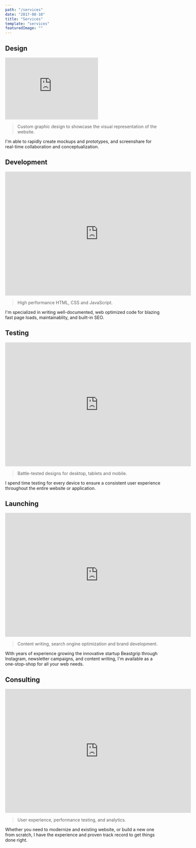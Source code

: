 ```yaml
---
path: "/services"
date: "2017-08-10"
title: "Services"
template: "services"
featuredImage: ""
---
```


## Design

<iframe src='https://www.youtube.com/embed/929Na0k8y6A?autoplay=1&fs=1&loop=1&modestbranding=1&rel=0&showinfo=0&playlist=929Na0k8y6A' allowfullscreen frameborder='0' width='300' height='200'></iframe>

> Custom graphic design to showcase the visual representation of the website.

I'm able to rapidly create mockups and prototypes, and screenshare for real-time collaboration and conceptualization.

## Development

<iframe src='https://www.youtube.com/embed/Dihh9XBoscI?autoplay=1&fs=1&loop=1&modestbranding=1&rel=0&showinfo=0&playlist=Dihh9XBoscI' allowfullscreen frameborder='0' width='600' height='400'></iframe>

> High performance HTML, CSS and JavaScript.

I'm specialized in writing well-documented, web optimized code for blazing fast page loads, maintainablity, and built-in SEO.

## Testing

<iframe src='https://www.youtube.com/embed/MJiOOK7__e0?autoplay=1&fs=1&loop=1&modestbranding=1&rel=0&showinfo=0&playlist=MJiOOK7__e0' allowfullscreen frameborder='0' width='600' height='400'></iframe>

> Battle-tested designs for desktop, tablets and mobile.

I spend time testing for every device to ensure a consistent user experience throughout the entire website or application.

## Launching

<iframe src='https://www.youtube.com/embed/bRkrkP5NqOc?autoplay=1&fs=1&loop=1&modestbranding=1&rel=0&showinfo=0&playlist=bRkrkP5NqOc' allowfullscreen frameborder='0' width='600' height='400'></iframe>

> Content writing, search ongine optimization and brand development.

With years of experience growing the innovative startup Beastgrip through Instagram, newsletter campaigns, and content writing, I'm available as a one-stop-shop for all your web needs.

## Consulting

<iframe src='https://www.youtube.com/embed/YWnTiIzT6j4?autoplay=1&fs=1&loop=1&modestbranding=1&rel=0&showinfo=0&playlist=YWnTiIzT6j4' allowfullscreen frameborder='0' width='600' height='400'></iframe>

> User experience, performance testing, and analytics.

Whether you need to modernize and existing website, or build a new one from scratch, I have the experience and proven track record to get things done right.
